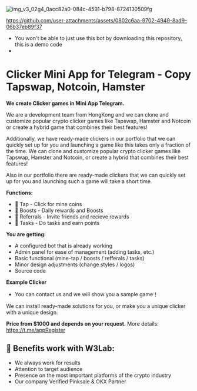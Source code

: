 




![img_v3_02g4_0acc82a0-084c-4591-b798-8724130509fg](https://github.com/user-attachments/assets/b289f0f2-c2bc-45cf-bb61-1b962e91a832)


https://github.com/user-attachments/assets/0802c6aa-9702-4949-8ad9-06b37eb89f37



- You won't be able to just use this bot by downloading this repository, this is a demo code
- 
# Clicker Mini App for Telegram - Copy Tapswap, Notcoin, Hamster

**We create Clicker games in Mini App Telegram.**

We are a development team from HongKong and we can clone and customize popular crypto clicker games like Tapswap, Hamster and Notcoin or create a hybrid game that combines their best features!

Additionally, we have ready-made clickers in our portfolio that we can quickly set up for you and launching a game like this takes only a fraction of the time. We can clone and customize popular crypto clicker games like Tapswap, Hamster and Notcoin, or create a hybrid that combines their best features!

Also in our portfolio there are ready-made clickers that we can quickly set up for you and launching such a game will take a short time.

**Functions:**
- 🤘 Tap - Click for mine coins
- 🚀 Boosts - Daily rewards and Boosts
- 🤝 Referrals - Invite friends and recieve rewards
- 📝 Tasks - Do tasks and earn points

**You are getting:**

- A configured bot that is already working
- Admin panel for ease of management (adding tasks, etc.)
- Basic functional (mine-tap / boosts / refferals / tasks)
- Minor design adjustments (change styles / logos) 
- Source code

**Example Clicker**

- You can contact us and we will show you a sample game！

We can install ready-made solutions for you, or make you a unique clicker with a unique design.

**Price from $1000 and depends on your request.** More details: https://t.me/appRegister

## 💎 Benefits work with W3Lab:

- We always work for results
- Attention to target audience
- Presence on the most important platforms of the crypto industry
- Our company Verified Pinksale & OKX Partner


